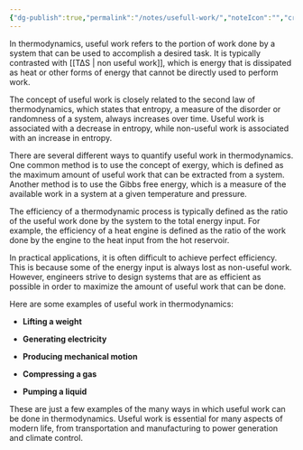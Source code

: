 ```yaml
---
{"dg-publish":true,"permalink":"/notes/usefull-work/","noteIcon":"","created":"2023-11-20T00:19:32.586+05:30"}
---
```



In thermodynamics, useful work refers to the portion of work done by a system that can be used to accomplish a desired task. It is typically contrasted with [[T∆S \| non useful work]], which is energy that is dissipated as heat or other forms of energy that cannot be directly used to perform work.

The concept of useful work is closely related to the second law of thermodynamics, which states that entropy, a measure of the disorder or randomness of a system, always increases over time. Useful work is associated with a decrease in entropy, while non-useful work is associated with an increase in entropy.

There are several different ways to quantify useful work in thermodynamics. One common method is to use the concept of exergy, which is defined as the maximum amount of useful work that can be extracted from a system. Another method is to use the Gibbs free energy, which is a measure of the available work in a system at a given temperature and pressure.

The efficiency of a thermodynamic process is typically defined as the ratio of the useful work done by the system to the total energy input. For example, the efficiency of a heat engine is defined as the ratio of the work done by the engine to the heat input from the hot reservoir.

In practical applications, it is often difficult to achieve perfect efficiency. This is because some of the energy input is always lost as non-useful work. However, engineers strive to design systems that are as efficient as possible in order to maximize the amount of useful work that can be done.

Here are some examples of useful work in thermodynamics:

* **Lifting a weight**

* **Generating electricity**

* **Producing mechanical motion**

* **Compressing a gas**

* **Pumping a liquid**

These are just a few examples of the many ways in which useful work can be done in thermodynamics. Useful work is essential for many aspects of modern life, from transportation and manufacturing to power generation and climate control.
